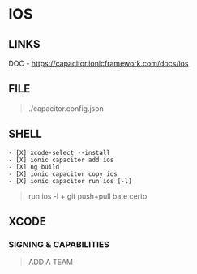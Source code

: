 # IOS 

## LINKS

DOC - https://capacitor.ionicframework.com/docs/ios

## FILE

> ./capacitor.config.json

## SHELL

```
- [X] xcode-select --install
- [X] ionic capacitor add ios
- [X] ng build
- [X] ionic capacitor copy ios
- [X] ionic capacitor run ios [-l]
```
> run ios -l + git push+pull bate certo

## XCODE

### SIGNING & CAPABILITIES

> ADD A TEAM
